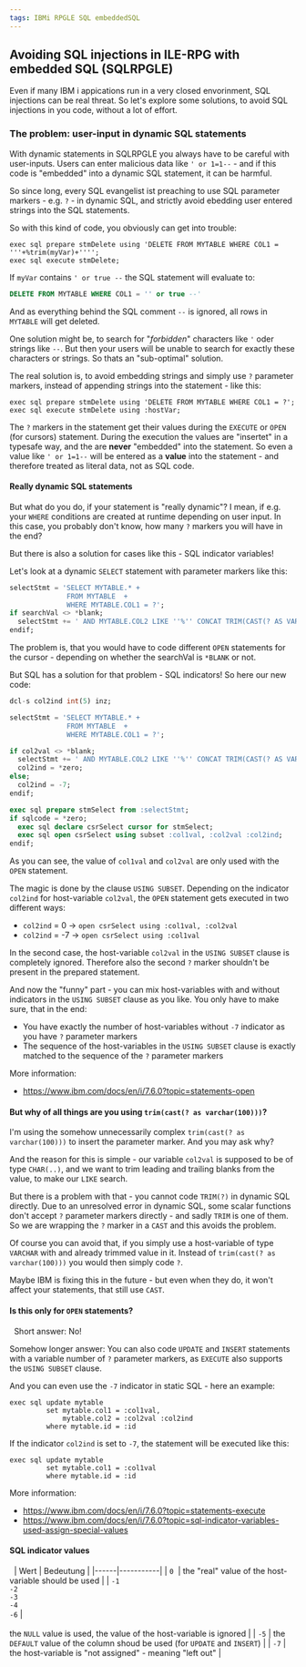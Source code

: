 ```yaml
---
tags: IBMi RPGLE SQL embeddedSQL
---
```

## Avoiding SQL injections in ILE-RPG with embedded SQL (SQLRPGLE)

Even if many IBM i appications run in a very closed envorinment, SQL injections can be real threat. So let's explore some solutions, to avoid SQL injections in you code, without a lot of effort.

### The problem: user-input in dynamic SQL statements

With dynamic statements in SQLRPGLE you always have to be careful with user-inputs. Users can enter malicious data like `' or 1=1--` - and if this code is "embedded" into a dynamic SQL statement, it can be harmful.

So since long, every SQL evangelist ist preaching to use SQL parameter markers - e.g. `?` - in dynamic SQL, and strictly avoid ebedding user entered strings into the SQL statements. 

So with this kind of code, you obviously can get into trouble:
```rpgle
exec sql prepare stmDelete using 'DELETE FROM MYTABLE WHERE COL1 = '''+%trim(myVar)+'''';
exec sql execute stmDelete;
```

If `myVar` contains `' or true --` the SQL statement will evaluate to:
```sql
DELETE FROM MYTABLE WHERE COL1 = '' or true --'
```
And as everything behind the SQL comment `--` is ignored, all rows in `MYTABLE` will get deleted. 

One solution might be, to search for "*forbidden*" characters like `'` oder strings like `--`. But then your users will be  unable to search for exactly these characters or strings. So thats an "sub-optimal" solution.

The real solution is, to avoid embedding strings and simply use `?` parameter markers, instead of appending strings into the statement - like this:
```rpgle
exec sql prepare stmDelete using 'DELETE FROM MYTABLE WHERE COL1 = ?';
exec sql execute stmDelete using :hostVar;
```

The `?` markers in the statement get their values during the `EXECUTE` or `OPEN` (for cursors) statement. During the execution the values are "insertet" in a typesafe way, and the are **never** "embedded" into the statement. So even a value like `' or 1=1--` will be entered as a **value** into the statement - and therefore treated as literal data, not as SQL code.


#### Really dynamic SQL statements

But what do you do, if your statement is "really dynamic"? I mean, if e.g. your `WHERE` conditions are created at runtime depending on user input. In this case, you probably don't know, how many `?` markers you will have in the end? 

But there is also a solution for cases like this - SQL indicator variables!

Let's look at a dynamic `SELECT` statement with parameter markers like this: 
```sql
selectStmt = 'SELECT MYTABLE.* +
              FROM MYTABLE  +
              WHERE MYTABLE.COL1 = ?';
if searchVal <> *blank;
  selectStmt += ' AND MYTABLE.COL2 LIKE ''%'' CONCAT TRIM(CAST(? AS VARCHAR(100))) CONCAT ''%''';
endif;
```

The problem is, that you would have to code different `OPEN` statements for the cursor - depending on whether the searchVal is `*BLANK` or not.

But SQL has a solution for that problem - SQL indicators! So here our new code:
```sql
dcl-s col2ind int(5) inz;

selectStmt = 'SELECT MYTABLE.* +
              FROM MYTABLE  +
              WHERE MYTABLE.COL1 = ?';

if col2val <> *blank;
  selectStmt += ' AND MYTABLE.COL2 LIKE ''%'' CONCAT TRIM(CAST(? AS VARCHAR(100))) CONCAT ''%''';
  col2ind = *zero;
else;
  col2ind = -7;
endif;

exec sql prepare stmSelect from :selectStmt;
if sqlcode = *zero;
  exec sql declare csrSelect cursor for stmSelect;
  exec sql open csrSelect using subset :col1val, :col2val :col2ind;
endif;
```

As you can see, the value of `col1val` and `col2val` are only used with the `OPEN` statement.

The magic is done by the clause `USING SUBSET`. Depending on the indicator `col2ind` for host-variable `col2val`, the `OPEN` statement gets executed in two different ways:

- `col2ind` = 0 -> `open csrSelect using :col1val, :col2val`
- `col2ind` = -7 -> `open csrSelect using :col1val`

In the second case, the host-variable `col2val` in the `USING SUBSET` clause is completely ignored. Therefore also the second `?` marker shouldn't be present in the prepared statement.

And now the "funny" part - you can mix host-variables with and without indicators in the `USING SUBSET` clause as you like. You only have to make sure, that in the end:

- You have exactly the number of host-variables without `-7` indicator as you have `?` parameter markers
- The sequence of the host-variables in the `USING SUBSET` clause is exactly matched to the sequence of the `?` parameter markers

More information: 
- https://www.ibm.com/docs/en/i/7.6.0?topic=statements-open


#### But why of all things are you using `trim(cast(? as varchar(100)))`?

I'm using the somehow unnecessarily complex `trim(cast(? as varchar(100)))` to insert the parameter marker. And you may ask why?

And the reason for this is simple - our variable `col2val` is supposed to be of type `CHAR(..)`, and we want to trim leading and trailing blanks from the value, to make our `LIKE` search.

But there is a problem with that - you cannot code `TRIM(?)` in dynamic SQL directly. Due to an unresolved error in dynamic SQL, some scalar functions don't accept `?` parameter markers directly - and sadly `TRIM` is one of them. So we are wrapping the `?` marker in a `CAST` and this avoids the problem. 

Of course you can avoid that, if you simply use a host-variable of type `VARCHAR` with and already trimmed value in it. Instead of `trim(cast(? as varchar(100)))` you would then simply code `?`.

Maybe IBM is fixing this in the future - but even when they do, it won't affect your statements, that still use `CAST`.
 
#### Is this only for `OPEN` statements?
 
Short answer: No!

Somehow longer answer: You can also code `UPDATE` and `INSERT` statements with a variable number of `?` parameter markers, as `EXECUTE` also supports the `USING SUBSET` clause.

And you can even use the `-7` indicator in static SQL - here an example:
```rpgle
exec sql update mytable
         set mytable.col1 = :col1val,
             mytable.col2 = :col2val :col2ind
         where mytable.id = :id
```

If the indicator `col2ind` is set to `-7`, the statement will be executed like this:
```rpgle
exec sql update mytable
         set mytable.col1 = :col1val
         where mytable.id = :id
```

More information: 
- https://www.ibm.com/docs/en/i/7.6.0?topic=statements-execute
- https://www.ibm.com/docs/en/i/7.6.0?topic=sql-indicator-variables-used-assign-special-values
 
#### SQL indicator values
 
| Wert | Bedeutung |
|------|-----------|
| `0`  | the "real" value of the host-variable should be used |
| `-1`<br>`-2`<br>`-3`<br>`-4`<br>`-6` | <br><br>the `NULL` value is used, the value of the host-variable is ignored |
| `-5` | the `DEFAULT` value of the column shoud be used (for `UPDATE` and `INSERT`) |
| `-7` | the host-variable is "not assigned" - meaning "left out" |
